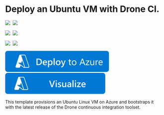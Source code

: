 # Deploy an Ubuntu VM with Drone CI.

<IMG SRC="https://azurequickstartsservice.blob.core.windows.net/badges/drone-ubuntu-vm/PublicLastTestDate.svg" />&nbsp;
<IMG SRC="https://azurequickstartsservice.blob.core.windows.net/badges/drone-ubuntu-vm/PublicDeployment.svg" />&nbsp;

<IMG SRC="https://azurequickstartsservice.blob.core.windows.net/badges/drone-ubuntu-vm/FairfaxLastTestDate.svg" />&nbsp;
<IMG SRC="https://azurequickstartsservice.blob.core.windows.net/badges/drone-ubuntu-vm/FairfaxDeployment.svg" />&nbsp;

<IMG SRC="https://azurequickstartsservice.blob.core.windows.net/badges/drone-ubuntu-vm/BestPracticeResult.svg" />&nbsp;
<IMG SRC="https://azurequickstartsservice.blob.core.windows.net/badges/drone-ubuntu-vm/CredScanResult.svg" />&nbsp;

<a href="https://portal.azure.com/#create/Microsoft.Template/uri/https%3A%2F%2Fraw.githubusercontent.com%2FAzure%2Fazure-quickstart-templates%2Fmaster%2Fdrone-ubuntu-vm%2Fazuredeploy.json" target="_blank"><img src="https://raw.githubusercontent.com/Azure/azure-quickstart-templates/master/1-CONTRIBUTION-GUIDE/images/deploytoazure.svg"/></a>
<a href="http://armviz.io/#/?load=https%3A%2F%2Fraw.githubusercontent.com%2FAzure%2Fazure-quickstart-templates%2Fmaster%2Fdrone-ubuntu-vm%2Fazuredeploy.json" target="_blank">
    <img src="https://raw.githubusercontent.com/Azure/azure-quickstart-templates/master/1-CONTRIBUTION-GUIDE/images/visualizebutton.svg"/>
</a>

This template provisions an Ubuntu Linux VM on Azure and bootstraps it with the latest release of the Drone continuous integration toolset.

